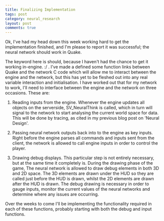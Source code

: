 ```yaml
---
title: Finalizing Implementation
tags: post
category: neural_research
layout: post
comments: true
---
```


Ok, I've had my head down this week working hard to get the implementation finished, and I'm please to report it was successful; the neural network should work in Quake.

The keyword here is should, because I haven't had the chance to get it working in-engine. :/ . I've made a defined some function links between Quake and the network C code which will allow me to interact between the engine and the network, but this has yet to be fleshed out into any real variable interaction and initialisation. I have worked out that for my network to work, I'll need to interface between the engine and the network on three occasions. These are:

1) Reading inputs from the engine. Whenever the engine updates all objects on the serverside, SV_NeuralThink is called, which in turn will signal to the network to start analysing the current world space for data. This will be done by tracing, as cited in my previous blog post on 'Neural Design'.

2) Passing neural network outputs back into to the engine as key inputs. Right before the engine parses all commands and inputs sent from the client, the network is allowed to call engine inputs in order to control the player.

3) Drawing debug displays. This particular step is not entirely necessary, but at the same time it completely is. During the drawing phase of the game, The neural network is allowed to draw debug elements in both 3D and 2D space. The 3D elements are drawn under the HUD so they are called just before the HUD is drawn, whilst the 2D elements are drawn after the HUD is drawn. The debug drawing is necessary in order to gauge inputs, monitor the current values of the neural networks and determine where any issues are occurring.

Over the weeks to come I'll be implementing the functionality required in each of these functions, probably starting with both the debug and input functions.